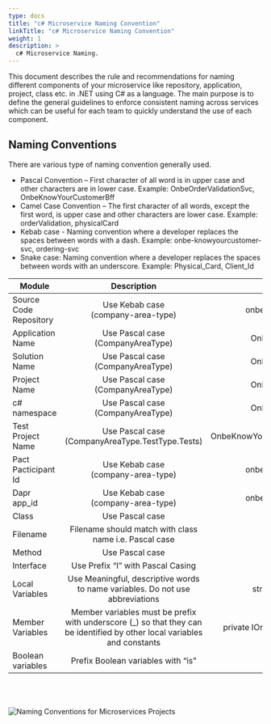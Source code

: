 ```yaml
---
type: docs
title: "c# Microservice Naming Convention"
linkTitle: "c# Microservice Naming Convention"
weight: 1
description: >
  c# Microservice Naming.
---
```


This document describes the rule and recommendations for naming different components of your microservice like repository, application, project, class etc. in .NET using C# as a language. The main purpose is to define the general guidelines to enforce consistent naming across services which can be useful for each team to quickly understand the use of each component.

## Naming Conventions

There are various type of naming convention generally used.

- Pascal Convention – First character of all word is in upper case and other characters are in lower case.
  Example: OnbeOrderValidationSvc, OnbeKnowYourCustomerBff
- Camel Case Convention – The first character of all words, except the first word, is upper case and other characters are lower case.
  Example: orderValidation, physicalCard
- Kebab case - Naming convention where a developer replaces the spaces between words with a dash.
  Example: onbe-knowyourcustomer-svc, ordering-svc
- Snake case: Naming convention where a developer replaces the spaces between words with an underscore.
  Example: Physical_Card, Client_Id

| Module                 |                                                        Description                                                         |                               Example |
| ---------------------- | :------------------------------------------------------------------------------------------------------------------------: | ------------------------------------: |
| Source Code Repository |                                           Use Kebab case<br>(company-area-type)                                            |             onbe-knowyourcustomer-svc |
| Application Name       |                                           Use Pascal case <br>(CompanyAreaType)                                            |               OnbeKnowYourCustomerSvc |
| Solution Name          |                                           Use Pascal case <br>(CompanyAreaType)                                            |               OnbeKnowYourCustomerSvc |
| Project Name           |                                           Use Pascal case <br>(CompanyAreaType)                                            |               OnbeKnowYourCustomerSvc |
| c# namespace           |                                           Use Pascal case <br>(CompanyAreaType)                                            |               OnbeKnowYourCustomerSvc |
| Test Project Name      |                                    Use Pascal case <br>(CompanyAreaType.TestType.Tests)                                    |    OnbeKnowYourCustomerSvc.Unit.Tests |
| Pact Pacticipant Id    |                                           Use Kebab case<br>(company-area-type)                                            |             onbe-knowyourcustomer-svc |
| Dapr app_id            |                                           Use Kebab case<br>(company-area-type)                                            |             onbe-knowyourcustomer-svc |
| Class                  |                                                      Use Pascal case                                                       |                          OrderService |
| Filename               |                                   Filename should match with class name i.e. Pascal case                                   |                       OrderService.cs |
| Method                 |                                                      Use Pascal case                                                       |                         ValidateOrder |
| Interface              |                                             Use Prefix “I” with Pascal Casing                                              |                         IOrderService |
| Local Variables        |                       Use Meaningful, descriptive words to name variables. Do not use abbreviations                        |          string clientName int amount |
| Member Variables       | Member variables must be prefix with underscore (\_) so that they can be identified by other local variables and constants | private IOrderService \_orderService; |
| Boolean variables      |                                             Prefix Boolean variables with “is”                                             |               private bool \_isActive |

\
\
\
![Naming Conventions for Microservices Projects](/images/bootcamp-slides/microservices-bootcamp/Slide45.PNG)
